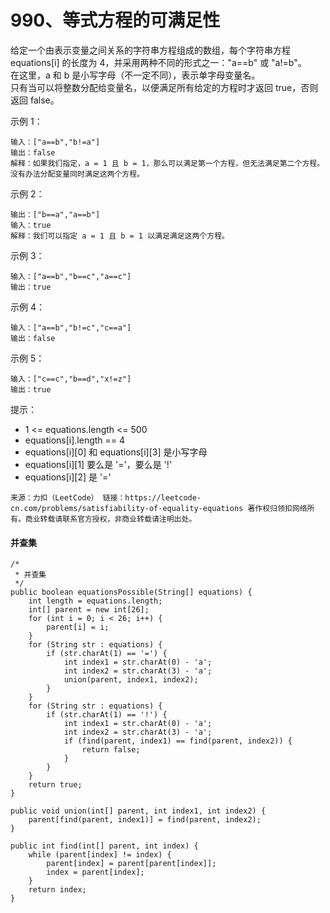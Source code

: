 990、等式方程的可满足性
===

给定一个由表示变量之间关系的字符串方程组成的数组，每个字符串方程 equations[i] 的长度为 4，并采用两种不同的形式之一："a==b" 或 "a!=b"。<br>
在这里，a 和 b 是小写字母（不一定不同），表示单字母变量名。<br>
只有当可以将整数分配给变量名，以便满足所有给定的方程时才返回 true，否则返回 false。 <br>

示例 1：<br>
```
输入：["a==b","b!=a"]
输出：false
解释：如果我们指定，a = 1 且 b = 1，那么可以满足第一个方程，但无法满足第二个方程。没有办法分配变量同时满足这两个方程。
```
示例 2：<br>
```
输出：["b==a","a==b"]
输入：true
解释：我们可以指定 a = 1 且 b = 1 以满足满足这两个方程。
```
示例 3：<br>
```
输入：["a==b","b==c","a==c"]
输出：true
```
示例 4：<br>
```
输入：["a==b","b!=c","c==a"]
输出：false
```
示例 5：<br>
```
输入：["c==c","b==d","x!=z"]
输出：true
```
提示：<br>
* 1 <= equations.length <= 500
* equations[i].length == 4
* equations[i][0] 和 equations[i][3] 是小写字母
* equations[i][1] 要么是 '='，要么是 '!'
* equations[i][2] 是 '='

``
来源：力扣（LeetCode）
链接：https://leetcode-cn.com/problems/satisfiability-of-equality-equations
著作权归领扣网络所有。商业转载请联系官方授权，非商业转载请注明出处。
``

#### 并查集
```
/*
 * 并查集
 */
public boolean equationsPossible(String[] equations) {
    int length = equations.length;
    int[] parent = new int[26];
    for (int i = 0; i < 26; i++) {
        parent[i] = i;
    }
    for (String str : equations) {
        if (str.charAt(1) == '=') {
            int index1 = str.charAt(0) - 'a';
            int index2 = str.charAt(3) - 'a';
            union(parent, index1, index2);
        }
    }
    for (String str : equations) {
        if (str.charAt(1) == '!') {
            int index1 = str.charAt(0) - 'a';
            int index2 = str.charAt(3) - 'a';
            if (find(parent, index1) == find(parent, index2)) {
                return false;
            }
        }
    }
    return true;
}

public void union(int[] parent, int index1, int index2) {
    parent[find(parent, index1)] = find(parent, index2);
}

public int find(int[] parent, int index) {
    while (parent[index] != index) {
        parent[index] = parent[parent[index]];
        index = parent[index];
    }
    return index;
}
```
